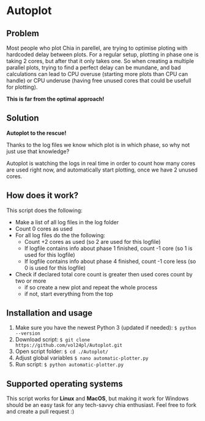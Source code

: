 # Autoplot

## Problem
Most people who plot Chia in parellel, are trying to optimise ploting with hardcoded delay between plots. For a regular setup, plotting in phase one is taking 2 cores, but after that it only takes one. So when creating a multiple parallel plots, trying to find a perfect delay can be mundane, and bad calculations can lead to CPU overuse (starting more plots than CPU can handle) or CPU underuse (having free unused cores that could be usefull for plotting).

**This is far from the optimal approach!**


## Solution

**Autoplot to the rescue!**

Thanks to the log files we know which plot is in which phase, so why not just use that knowledge? 

Autoplot is watching the logs in real time in order to count how many cores are used right now, and automatically start plotting, once we have 2 unused cores.

## How does it work?
This script does the following:
* Make a list of all log files in the log folder
* Count 0 cores as used
* For all log files do the the following:
    * Count +2 cores as used (so 2 are used for this logfile)
    * If logfile contains info about phase 1 finished, count -1 core (so 1 is used for this logfile)
    * If logfile contains info about phase 4 finished, count -1 core less (so 0 is used for this logfile)
* Check if declared total core count is greater then used cores count by two or more
   * if so create a new plot and repeat the whole process
   * if not, start everything from the top

## Installation and usage

1. Make sure you have the newest Python 3 (updated if needed): `$ python --version`
2. Download script: `$ git clone https://github.com/vol24pl/Autoplot.git`
3. Open script folder: `$ cd ./Autoplot/`
4. Adjust global variables `$ nano automatic-plotter.py`
5. Run script: `$ python automatic-plotter.py`


## Supported operating systems
This script works for **Linux** and **MacOS**, but making it work for Windows should be an easy task for any tech-savvy chia enthusiast. Feel free to fork and create a pull request :)
